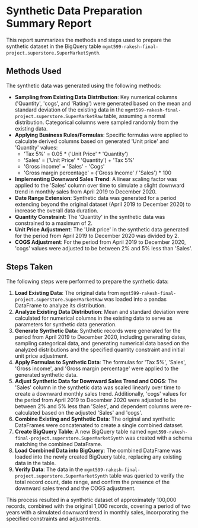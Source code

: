# Synthetic Data Preparation Summary Report

This report summarizes the methods and steps used to prepare the synthetic dataset in the BigQuery table `mgmt599-rakesh-final-project.superstore.SuperMarketSynth`.

## Methods Used

The synthetic data was generated using the following methods:

* **Sampling from Existing Data Distribution**: Key numerical columns ('Quantity', 'cogs', and 'Rating') were generated based on the mean and standard deviation of the existing data in the `mgmt599-rakesh-final-project.superstore.SuperMarketRaw` table, assuming a normal distribution. Categorical columns were sampled randomly from the existing data.
* **Applying Business Rules/Formulas**: Specific formulas were applied to calculate derived columns based on generated 'Unit price' and 'Quantity' values:
  * 'Tax 5%' = 0.05 * ('Unit Price' * 'Quantity')
  * 'Sales' = ('Unit Price' * 'Quantity') + 'Tax 5%'
  * 'Gross income' = 'Sales' - 'Cogs'
  * 'Gross margin percentage' = ('Gross Income' / 'Sales') * 100
* **Implementing Downward Sales Trend**: A linear scaling factor was applied to the 'Sales' column over time to simulate a slight downward trend in monthly sales from April 2019 to December 2020.
* **Date Range Extension**: Synthetic data was generated for a period extending beyond the original dataset (April 2019 to December 2020) to increase the overall data duration.
* **Quantity Constraint**: The 'Quantity' in the synthetic data was constrained to a maximum of 2.
* **Unit Price Adjustment**: The 'Unit price' in the synthetic data generated for the period from April 2019 to December 2020 was divided by 2.
* **COGS Adjustment**: For the period from April 2019 to December 2020, 'cogs' values were adjusted to be between 2% and 5% less than 'Sales'.

## Steps Taken

The following steps were performed to prepare the synthetic data:

1. **Load Existing Data**: The original data from `mgmt599-rakesh-final-project.superstore.SuperMarketRaw` was loaded into a pandas DataFrame to analyze its distribution.
2. **Analyze Existing Data Distribution**: Mean and standard deviation were calculated for numerical columns in the existing data to serve as parameters for synthetic data generation.
3. **Generate Synthetic Data**: Synthetic records were generated for the period from April 2019 to December 2020, including generating dates, sampling categorical data, and generating numerical data based on the analyzed distributions and the specified quantity constraint and initial unit price adjustment.
4. **Apply Formulas to Synthetic Data**: The formulas for 'Tax 5%', 'Sales', 'Gross income', and 'Gross margin percentage' were applied to the generated synthetic data.
5. **Adjust Synthetic Data for Downward Sales Trend and COGS**: The 'Sales' column in the synthetic data was scaled linearly over time to create a downward monthly sales trend. Additionally, 'cogs' values for the period from April 2019 to December 2020 were adjusted to be between 2% and 5% less than 'Sales', and dependent columns were re-calculated based on the adjusted 'Sales' and 'cogs'.
6. **Combine Existing and Synthetic Data**: The original and synthetic DataFrames were concatenated to create a single combined dataset.
7. **Create BigQuery Table**: A new BigQuery table named `mgmt599-rakesh-final-project.superstore.SuperMarketSynth` was created with a schema matching the combined DataFrame.
8. **Load Combined Data into BigQuery**: The combined DataFrame was loaded into the newly created BigQuery table, replacing any existing data in the table.
9. **Verify Data**: The data in the `mgmt599-rakesh-final-project.superstore.SuperMarketSynth` table was queried to verify the total record count, date range, and confirm the presence of the downward sales trend and the COGS adjustment.

This process resulted in a synthetic dataset of approximately 100,000 records, combined with the original 1,000 records, covering a period of two years with a simulated downward trend in monthly sales, incorporating the specified constraints and adjustments.
